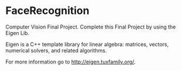 # FaceRecognition
Computer Vision Final Project.
Complete this Final Project by using the Eigen Lib.

Eigen is a C++ template library for linear algebra: matrices, vectors, numerical solvers, and related algorithms.

For more information go to http://eigen.tuxfamily.org/.
